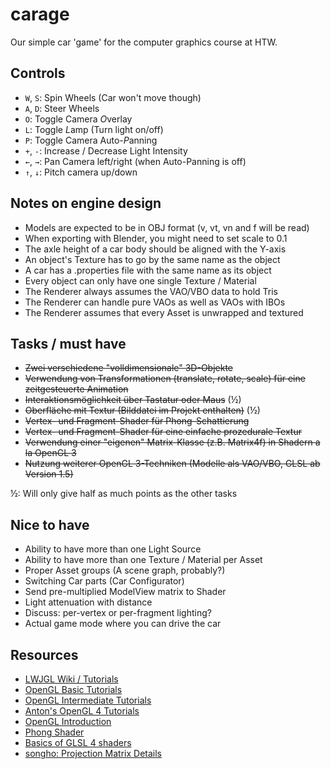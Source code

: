 carage
======
Our simple car 'game' for the computer graphics course at HTW.

Controls
--------
- `W`, `S`: Spin Wheels (Car won't move though)
- `A`, `D`: Steer Wheels
- `O`: Toggle Camera *O*verlay
- `L`: Toggle *L*amp (Turn light on/off)
- `P`: Toggle Camera Auto-*P*anning
- `+`, `-`: Increase / Decrease Light Intensity
- `←`, `→`: Pan Camera left/right (when Auto-Panning is off)
- `↑`, `↓`: Pitch camera up/down

Notes on engine design
----------------------
- Models are expected to be in OBJ format (v, vt, vn and f will be read)
- When exporting with Blender, you might need to set scale to 0.1
- The axle height of a car body should be aligned with the Y-axis
- An object's Texture has to go by the same name as the object
- A car has a .properties file with the same name as its object
- Every object can only have one single Texture / Material
- The Renderer always assumes the VAO/VBO data to hold Tris
- The Renderer can handle pure VAOs as well as VAOs with IBOs
- The Renderer assumes that every Asset is unwrapped and textured

Tasks / must have
-----------------
- ~~Zwei verschiedene "volldimensionale" 3D-Objekte~~
- ~~Verwendung von Transformationen (translate, rotate, scale) für eine zeitgesteuerte Animation~~
- ~~Interaktionsmöglichkeit über Tastatur oder Maus~~ (½)
- ~~Oberfläche mit Textur (Bilddatei im Projekt enthalten)~~ (½)
- ~~Vertex- und Fragment-Shader für Phong-Schattierung~~
- ~~Vertex- und Fragment-Shader für eine einfache prozedurale Textur~~
- ~~Verwendung einer "eigenen" Matrix-Klasse (z.B. Matrix4f) in Shadern a la OpenGL 3~~
- ~~Nutzung weiterer OpenGL 3-Techniken (Modelle als VAO/VBO, GLSL ab Version 1.5)~~

½: Will only give half as much points as the other tasks

Nice to have
------------
- Ability to have more than one Light Source
- Ability to have more than one Texture / Material per Asset
- Proper Asset groups (A scene graph, probably?)
- Switching Car parts (Car Configurator)
- Send pre-multiplied ModelView matrix to Shader
- Light attenuation with distance
- Discuss: per-vertex or per-fragment lighting?
- Actual game mode where you can drive the car

Resources
---------
- [LWJGL Wiki / Tutorials](http://wiki.lwjgl.org/wiki/Main_Page)
- [OpenGL Basic Tutorials](http://www.opengl-tutorial.org/beginners-tutorials/)
- [OpenGL Intermediate Tutorials](http://www.opengl-tutorial.org/intermediate-tutorials/)
- [Anton's OpenGL 4 Tutorials](http://antongerdelan.net/opengl/)
- [OpenGL Introduction](https://open.gl/)
- [Phong Shader](https://www.opengl.org/sdk/docs/tutorials/ClockworkCoders/lighting.php)
- [Basics of GLSL 4 shaders](http://www.gamedev.net/page/resources/_/technical/opengl/the-basics-of-glsl-40-shaders-r2861)
- [songho: Projection Matrix Details](http://www.songho.ca/opengl/gl_projectionmatrix.html)
